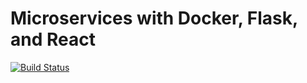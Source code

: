 # Microservices with Docker, Flask, and React

[![Build Status](https://travis-ci.org/shu8hamrajput/testdriven-app.svg?branch=master)](https://travis-ci.org/shu8hamrajput/testdriven-app)